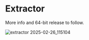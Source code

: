# Extractor

More info and 64-bit release to follow.
 
![extractor 2025-02-26_115104](https://github.com/user-attachments/assets/3612f2a1-4421-442e-8c39-aaec0960d4f0)
